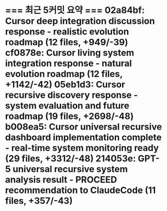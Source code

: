 === 최근 5커밋 요약 ===
02a84bf: Cursor deep integration discussion response - realistic evolution roadmap (12 files, +949/-39)
cf0878e: Cursor living system integration response - natural evolution roadmap (12 files, +1142/-42)
05eb1d3: Cursor recursive discovery response - system evaluation and future roadmap (19 files, +2698/-48)
b008ea5: Cursor universal recursive dashboard implementation complete - real-time system monitoring ready (29 files, +3312/-48)
214053e: GPT-5 universal recursive system analysis result - PROCEED recommendation to ClaudeCode (11 files, +357/-43)
=======================
